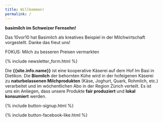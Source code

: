```yaml
---
title: Willkommen!
permalink: /
---
```


<div class="alert alert-success" role="alert" data-href="https://www.srf.ch/play/tv/10vor10/video/fokus-milch-zu-besseren-preisen-vermarkten?id=7ff6122e-25fa-4df0-8859-5057545c0724/">
  <div style="font-weight:bold;">
  basimilch im Schweizer Fernsehn!
  </div>

Das 10vor10 hat Basimilch als kreatives Beispiel in der Milchwirtschaft vorgestellt. Danke das freut uns!

FOKUS: Milch zu besseren Preisen vermarkten
  
   </div>  
   
{% include newsletter_form.html %}


Die **{{site.info.name}}** ist eine kooperative Käserei auf dem
Hof Im Basi in Dietikon. Die **Biomilch** der behornten Kühe wird in der
hofeigenen Käserei zu **naturbelassenen Milchprodukten** (Käse, Joghurt, Quark,
Rohmilch, etc.) verarbeitet und im wöchentlichen Abo in der Region
Zürich verteilt. Es ist uns ein Anliegen, dass unsere Produkte **fair produziert**
und **lokal konsumiert** werden.

{% include button-signup.html %}   

{% include button-facebook-like.html %}


